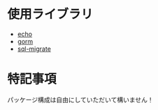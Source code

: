 # 使用ライブラリ
- [echo](https://echo.labstack.com/docs/quick-start)
- [gorm](https://gorm.io/ja_JP/docs/connecting_to_the_database.html)
- [sql-migrate](https://github.com/rubenv/sql-migrate)

# 特記事項
パッケージ構成は自由にしていただいて構いません！
